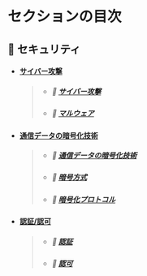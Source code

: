 # セクションの目次

## 🔐 セキュリティ

* #### <u>︎サイバー攻撃</u>
  > * ##### 📖 [︎サイバー攻撃](https://hiroki-it.github.io/tech-notebook-mkdocs/security/security_cyber_attacks.html)
  > * ##### 📖 [︎マルウェア](https://hiroki-it.github.io/tech-notebook-mkdocs/security/security_cyber_attacks_malware.html)
* #### <u>︎通信データの暗号化技術</u>
  > * ##### 📖 [︎通信データの暗号化技術](https://hiroki-it.github.io/tech-notebook-mkdocs/security/security_encryption_technology.html)
  > * ##### 📖 [︎暗号方式](https://hiroki-it.github.io/tech-notebook-mkdocs/security/security_encryption_technology_encryption_method.html)
  > * ##### 📖 [︎暗号化プロトコル](https://hiroki-it.github.io/tech-notebook-mkdocs/security/security_encryption_technology_encryption_protocol.html)
* #### <u>認証/認可</u>
  > * ##### 📖 [︎認証](https://hiroki-it.github.io/tech-notebook-mkdocs/security/security_auth_authentication.html)
  > * ##### 📖 [︎認可](https://hiroki-it.github.io/tech-notebook-mkdocs/security/security_auth_authorization.html)

<br>

